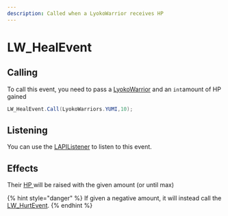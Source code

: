 ```yaml
---
description: Called when a LyokoWarrior receives HP
---
```


# LW\_HealEvent

## Calling&#x20;

To call this event, you need to pass a [LyokoWarrior](../../virtualentities/lyokowarrior/) and an `int`amount of HP gained

```csharp
LW_HealEvent.Call(LyokoWarriors.YUMI,10);
```

## Listening

You can use the [LAPIListener](../lapilistener.md) to listen to this event.

## Effects

Their [HP ](../../virtualentities/lyokowarrior/lyokowarrior.md#hp)will be raised with the given amount (or until max)&#x20;

{% hint style="danger" %}
If given a negative amount, it will instead call the [LW\_HurtEvent](lw\_hurtevent.md).
{% endhint %}
